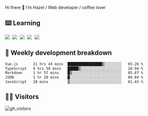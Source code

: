 
Hi there 👋 I’m Hazel / Web developer / coffee lover

## ⌨️ Learning

<samp>
 <a href="https://github.com/vuejs/core"><img src="https://api.iconify.design/logos:vue.svg" /></a>
  <a href="https://github.com/vuejs/core"><img src="https://api.iconify.design/logos:react.svg" /></a>
  <a href="https://github.com/vitejs/vite"><img src="https://api.iconify.design/logos:vitejs.svg" /></a>
  <a href="https://github.com/microsoft/TypeScript"><img src="https://api.iconify.design/logos:typescript-icon.svg" /></a> 
  <a href="https://github.com/unocss/unocss"><img src="https://api.iconify.design/logos:unocss.svg" /></a>
  

</samp>


## 🦀 Weekly development breakdown

<!--START_SECTION:waka-->

```txt
Vue.js       21 hrs 43 mins  ████████████████▒░░░░░░░░   65.26 %
TypeScript   6 hrs 58 mins   █████▒░░░░░░░░░░░░░░░░░░░   20.94 %
Markdown     1 hr 57 mins    █▒░░░░░░░░░░░░░░░░░░░░░░░   05.87 %
JSON         1 hr 20 mins    █░░░░░░░░░░░░░░░░░░░░░░░░   04.04 %
JavaScript   28 mins         ▒░░░░░░░░░░░░░░░░░░░░░░░░   01.43 %
```

<!--END_SECTION:waka-->
## 👬🏻 Visitors

![gh_visitors](https://profile-counter.glitch.me/Hazel-Lin/count.svg)

